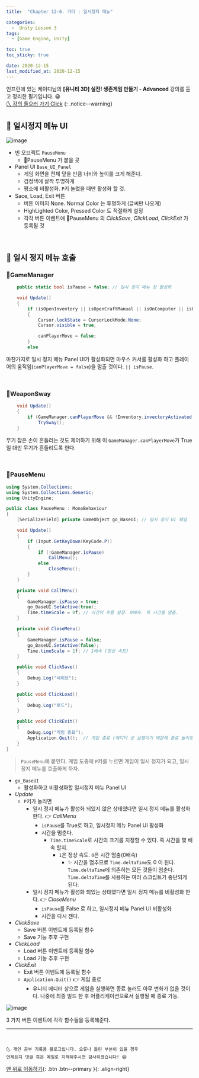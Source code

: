 ```yaml
---
title:  "Chapter 12-6. 기타 : 일시정지 메뉴" 

categories:
  -  Unity Lesson 3 
tags:
  - [Game Engine, Unity]

toc: true
toc_sticky: true

date: 2020-12-15
last_modified_at: 2020-12-15
---
```


인프런에 있는 케이디님의 **[유니티 3D] 실전! 생존게임 만들기 - Advanced** 강의를 듣고 정리한 필기입니다. 😀  
[🌜 강의 들으러 가기 Click](https://www.inflearn.com/course/unity-2#)
{: .notice--warning}

## 🚀 일시정지 메뉴 UI

![image](https://user-images.githubusercontent.com/42318591/102160030-0698f180-3ec8-11eb-98f9-3bb6ad85cb2c.png)

- 빈 오브젝트 `PauseMenu`
  - 📜PauseMenu 가 붙을 곳
- Panel UI `Base_UI_Panel`
  - 게임 화면을 전체 덮을 만큼 너비와 높이를 크게 해준다.
  - 검정색에 살짝 투명하게
  - 평소에 비활성화. `P`키 눌렀을 때만 활성화 할 것.
- Sace, Load, Exit 버튼
  - 버튼 이미지 None. Normal Color 는 투명하게 (글씨만 나오게)
  - HighLighted Color, Pressed Color 도 적절하게 설정
  - 각각 버튼 이벤트애 📜PauseMenu 의 *ClickSave*, *ClickLoad*, *ClickExit* 가 등록될 것 

<br>

## 🚀 일시 정지 메뉴 호출

### 📜GameManager

```c#
    public static bool isPause = false; // 일시 정지 메뉴 창 활성화

    void Update()
    {
        if (isOpenInventory || isOpenCraftManual || isOnComputer || isOpenArchemyTable || isPause)
        {
            Cursor.lockState = CursorLockMode.None;
            Cursor.visible = true;

            canPlayerMove = false;
        }
        else
```

마찬가지로 일시 정지 메뉴 Panel UI가 활성화되면 마우스 커서를 활성화 하고 플레이어의 움직임(`canPlayerMove = false`)을 멈출 것이다. `|| isPause`. 

<br>

### 📜WeaponSway

```c#
    void Update()
    {
        if (GameManager.canPlayerMove && !Inventory.invectoryActivated && isActivated)
            TrySway();
    }
```

무기 잡은 손이 흔들리는 것도 제어하기 위해 이 `GameManager.canPlayerMove`가 True 일 대만 무기가 흔들리도록 한다.

<br>

### 📜PauseMenu

```c#
using System.Collections;
using System.Collections.Generic;
using UnityEngine;

public class PauseMenu : MonoBehaviour
{
    [SerializeField] private GameObject go_BaseUI; // 일시 정지 UI 패널

    void Update()
    {
        if (Input.GetKeyDown(KeyCode.P))
        {
            if (!GameManager.isPause)
                CallMenu();
            else
                CloseMenu();
        }
    }

    private void CallMenu()
    {
        GameManager.isPause = true;
        go_BaseUI.SetActive(true);
        Time.timeScale = 0f; // 시간의 흐름 설정. 0배속. 즉 시간을 멈춤.
    }

    private void CloseMenu()
    {
        GameManager.isPause = false;
        go_BaseUI.SetActive(false); 
        Time.timeScale = 1f; // 1배속 (정상 속도)
    }

    public void ClickSave()
    {
        Debug.Log("세이브");
    }

    public void ClickLoad()
    {
        Debug.Log("로드");
    }

    public void ClickExit()
    {
        Debug.Log("게임 종료");
        Application.Quit();  // 게임 종료 (에디터 상 실행이기 때문에 종료 눌러도 변화 X)
    }
}

```

> `PauseMenu`에 붙인다. 게임 도중에 `P`키를 누르면 게임이 일시 정지가 되고, 일시 정지 메뉴를 호출하게 하자.

- `go_BaseUI`
  - 활성화하고 비활성화할 일시정지 메뉴 Panel UI
- *Update*
  - `P`키가 눌리면
    - 일시 정지 메뉴가 활성화 되있지 않은 상태였다면 일시 정지 메뉴를 활성화한다. 👉 *CallMenu*
      - `isPause`를 True로 하고, 일시정지 메뉴 Panel UI 활성화
      - 시간을 멈춘다.
        - `Time.timeScale`로 시간의 크기를 지정할 수 있다. 즉 시간을 몇 배속 할지.
          - `1`은 정상 속도. `0`은 시간 멈춤(0배속)
            - ✨ 시간을 멈추므로 `Time.deltaTime`도 0 이 된다. `Time.deltaTime`에 의존하는 모든 것들이 멈춘다. `Time.deltaTime`를 사용하는 여러 스크립트가 중단되게 된다.
    - 일시 정지 메뉴가 활성화 되있는 상태였다면 일시 정지 메뉴를 비활성화 한다. 👉 *CloseMenu*
      - `isPause`를 False 로 하고, 일시정지 메뉴 Panel UI 비활성화
      - 시간을 다시 잰다.
- *ClickSave*
  - Save 버튼 이벤트에 등록될 함수
  - Save 기능 추후 구현
- *ClickLoad*
  - Load 버튼 이벤트에 등록될 함수
  - Load 기능 추후 구현
- *ClickExit*
  - Exit 버튼 이벤트에 등록될 함수
  - `Application.Quit()` 👉 게임 종료
    - 유니티 에디터 상으로 게임을 실행하면 종료 눌러도 아무 변화가 없을 것이다. 나중에 최종 빌드 한 후 어플리케이션으로서 실행될 때 종료 가능.



![image](https://user-images.githubusercontent.com/42318591/102160060-17e1fe00-3ec8-11eb-9cd9-640b449abc23.png)

3 가지 버튼 이벤트에 각각 함수들을 등록해준다.

***
<br>

    🌜 개인 공부 기록용 블로그입니다. 오류나 틀린 부분이 있을 경우 
    언제든지 댓글 혹은 메일로 지적해주시면 감사하겠습니다! 😄

[맨 위로 이동하기](#){: .btn .btn--primary }{: .align-right}